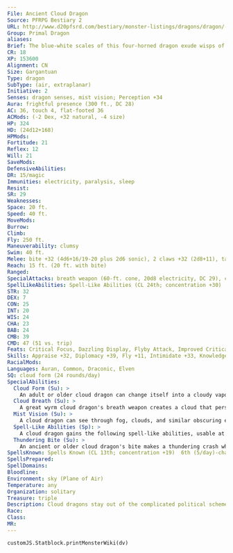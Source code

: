 ```yaml
---
File: Ancient Cloud Dragon
Source: PFRPG Bestiary 2
URL: http://www.d20pfsrd.com/bestiary/monster-listings/dragons/dragon/-primal-cloud
Group: Primal Dragon
aliases: 
Brief: The blue-white scales of this four-horned dragon exude wisps of fog. The dragon's snout is short but filled with sharp teeth.
CR: 18
XP: 153600
Alignment: CN
Size: Gargantuan
Type: dragon
SubType: (air, extraplanar)
Initiative: 2
Senses: dragon senses, mist vision; Perception +34
Aura: frightful presence (300 ft., DC 28)
AC: 36, touch 4, flat-footed 36
ACMods: (-2 Dex, +32 natural, -4 size)
HP: 324
HD: (24d12+168)
HPMods: 
Fortitude: 21
Reflex: 12
Will: 21
SaveMods: 
DefensiveAbilities: 
DR: 15/magic
Immunities: electricity, paralysis, sleep
Resist: 
SR: 29
Weaknesses: 
Space: 20 ft.
Speed: 40 ft.
MoveMods: 
Burrow: 
Climb: 
Fly: 250 ft.
Maneuverability: clumsy
Swim: 40 ft.
Melee: bite +32 (4d6+16/19-20 plus 2d6 sonic), 2 claws +32 (2d8+11), tail slap +29 (2d8+16), 2 wings +29 (2d6+5)
Reach: 15 ft. (20 ft. with bite)
Ranged: 
SpecialAttacks: breath weapon (60-ft. cone, 20d8 electricity, DC 29), crush, tail sweep
SpellLikeAbilities: Spell-Like Abilities (CL 24th; concentration +30)  At Will-fog cloud, obscuring mist, solid fog, wind walk  3/day-cloudkill (DC 21)
STR: 32
DEX: 7
CON: 25
INT: 20
WIS: 24
CHA: 23
BAB: 24
CMB: 39
CMD: 47 (51 vs. trip)
Feats: Critical Focus, Dazzling Display, Flyby Attack, Improved Critical (bite), Improved Initiative, Multiattack, Power Attack, Skill Focus (Diplomacy), Snatch, Staggering Critical, Weapon Focus (bite), Weapon Focus (claws)
Skills: Appraise +32, Diplomacy +39, Fly +11, Intimidate +33, Knowledge (local) +32, Knowledge (planes) +32, Perception +34, Sense Motive +34, Stealth +13, Survival +34, Swim +46
RacialMods: 
Languages: Auran, Common, Draconic, Elven
SQ: cloud form (24 rounds/day)
SpecialAbilities:
  Cloud Form (Su): >
    An adult or older cloud dragon can change itself into a cloudy vapor as a swift action for a number of rounds per day equal to its Hit Dice. This ability functions as gaseous form but the dragon's fly speed is unchanged.
  Cloud Breath (Su): >
    A great wyrm cloud dragon's breath weapon creates a cloud that persists in its cone shape for 1d4 rounds. Treat this cloud as a fog cloud that deals electricity damage equal to half the dragon's breath weapon damage to any creature that ends its turn still within the cloud (Reflex save halves the damage-DC equals the dragon's breath weapon save DC).
  Mist Vision (Su): >
    A cloud dragon can see through fog, clouds, and similar obscuring effects with perfect clarity.
  Spell-Like Abilities (Sp): >
    A cloud dragon gains the following spell-like abilities, usable at will (unless indicated otherwise) on reaching the listed age category. Very young-obscuring mist; Young-fog cloud; Adult-solid fog; Old-cloudkill (3/day); Ancient-wind walk; Great wyrm-storm of vengeance (1/day).
  Thundering Bite (Su): >
    An ancient or older cloud dragon's bite makes a thundering crash whenever it attacks, dealing an additional 2d6 points of sonic damage. A great wyrm's thundering bite deals an additional 4d6 sonic damage.
SpellsKnown: Spells Known (CL 13th; concentration +19)  6th (5/day)-chain lightning (DC 22), greater dispel magic  5th (7/day)-cone of cold (DC 21), dismissal (DC 21), teleport  4th (7/day)-elemental body I, ice storm, lesser geas (DC 20), river of wind^[PFRPG Advanced Player's Guide]  3rd (7/day)-arcane sight, cloak of winds^[PFRPG Advanced Player's Guide], stinking cloud (DC 19), suggestion (DC 19)  2nd (8/day)-eagle's splendor, glitterdust (DC 18), gust of wind, locate object, see invisibility  1st (8/day)-alter winds^[PFRPG Advanced Player's Guide], charm person (DC 17), detect secret doors, erase, true strike  0 (at will)-dancing lights, detect poison, light, mage hand, message, prestidigitation, read magic, resistance, touch of fatigue
SpellsPrepared: 
SpellDomains: 
Bloodline: 
Environment: sky (Plane of Air)
Temperature: any
Organization: solitary
Treasure: triple
Description: Cloud dragons stay out of the complicated political schemes and obsessions of other dragons (especially the chromatic dragons), preferring to live their lives freely and as the whim to travel strikes them. Exploration and viewing new lands from far above are the cloud dragon's greatest joy, rivaled only by speaking with new creatures and gaining exotic treasures from them. They keep lairs on high mountain peaks, but are often away on journeys of discovery, returning home only when they've claimed a new treasure that needs to be placed in safekeeping back home.
Race: 
Class: 
MR: 
---
```

```dataviewjs
customJS.Statblock.printMonsterWiki(dv)
```
